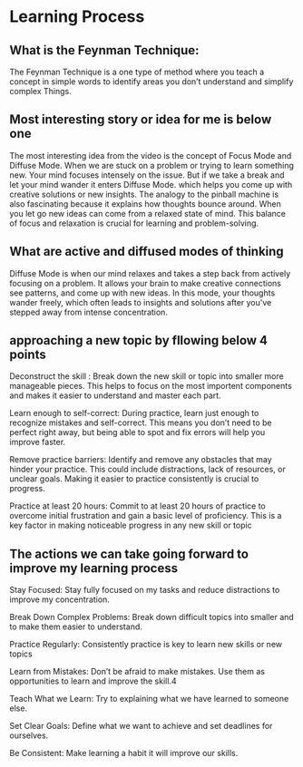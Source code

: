 # Learning Process
## What is the Feynman Technique:
The Feynman Technique is a one type of  method where you teach a concept in simple words to identify areas you don’t understand and simplify complex Things.

## Most interesting story or idea for me is below one
The most interesting idea from the video is the concept of Focus Mode and Diffuse Mode. 
When we are  stuck on a problem or trying to learn something new.
Your mind focuses intensely on the issue.
But if we take a break and let your mind wander it enters Diffuse Mode.
which helps you come up with creative solutions or new insights.
The analogy to the pinball machine is also fascinating because it explains how thoughts bounce around.
When you let go new ideas can come from a relaxed state of mind. 
This balance of focus and relaxation is crucial for learning and problem-solving.

## What are active and diffused modes of thinking
Diffuse Mode is when our mind relaxes and takes a step back from actively focusing on a problem.
It allows your brain to make creative connections see patterns, and come up with new ideas. 
In this mode, your thoughts wander freely, which often leads to insights and solutions after you've stepped away from intense concentration.

## approaching a new topic by fllowing below 4 points
Deconstruct the skill :
Break down the new skill or topic into smaller more manageable pieces. 
This helps to focus on the most importent components and makes it easier to understand and master each part.

Learn enough to self-correct: 
During practice, learn just enough to recognize mistakes and self-correct. 
This means you don’t need to be perfect right away, but being able to spot and fix errors will help you improve faster.

Remove practice barriers: 
Identify and remove any obstacles that may hinder your practice. 
This could include distractions, lack of resources, or unclear goals. Making it easier to practice consistently is crucial to progress.

Practice at least 20 hours:
Commit to at least 20 hours of practice to overcome initial frustration and gain a basic level of proficiency. 
This is a key factor in making noticeable progress in any new skill or topic

## The actions we can take going forward to improve my learning process
Stay Focused:
Stay fully focused on my tasks and reduce distractions to improve my concentration.

Break Down Complex Problems:
Break down difficult topics into smaller and to make them easier to understand.

Practice Regularly: 
Consistently practice is key to learn new skills or new topics

Learn from Mistakes: 
Don’t be afraid to make mistakes. Use them as opportunities to learn and improve the skill.4

Teach What we Learn: 
Try to  explaining what we have  learned to someone else.

Set Clear Goals:
Define what we want to achieve and set deadlines for ourselves.

Be Consistent:
Make learning a habit it will  improve our skills.




